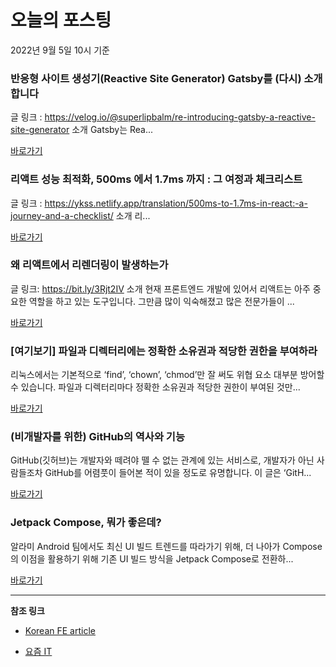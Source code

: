 # 오늘의 포스팅 
2022년 9월 5일 10시 기준 

###  반응형 사이트 생성기(Reactive Site Generator) Gatsby를 (다시) 소개합니다 

 글 링크 : https://velog.io/@superlipbalm/re-introducing-gatsby-a-reactive-site-generator 소개 Gatsby는 Rea... 

 [바로가기](https://kofearticle.substack.com/p/korean-fe-article-reactive-site-generator) 

###  리액트 성능 최적화, 500ms 에서 1.7ms 까지 : 그 여정과 체크리스트 

 글 링크 : https://ykss.netlify.app/translation/500ms-to-1.7ms-in-react:-a-journey-and-a-checklist/ 소개 리... 

 [바로가기](https://kofearticle.substack.com/p/korean-fe-article-500ms-17ms) 

###  왜 리액트에서 리렌더링이 발생하는가 

 글 링크: https://bit.ly/3Rjt2IV 소개 현재 프론트엔드 개발에 있어서 리액트는 아주 중요한 역할을 하고 있는 도구입니다. 그만큼 많이 익숙해졌고 많은 전문가들이 ... 

 [바로가기](https://kofearticle.substack.com/p/korean-fe-article--ef8) 

### [여기보기] 파일과 디렉터리에는 정확한 소유권과 적당한 권한을 부여하라 

 리눅스에서는 기본적으로 ‘find’, ‘chown’, ‘chmod’만 잘 써도 위협 요소 대부분 방어할 수 있습니다. 파일과 디렉터리마다 정확한 소유권과 적당한 권한이 부여된 것만... 

 [바로가기](https://yozm.wishket.com/magazine/detail/1668/) 

### (비개발자를 위한) GitHub의 역사와 기능 

 GitHub(깃허브)는 개발자와 떼려야 뗄 수 없는 관계에 있는 서비스로, 개발자가 아닌 사람들조차 GitHub를 어렴풋이 들어본 적이 있을 정도로 유명합니다. 이 글은 ‘GitH... 

 [바로가기](https://yozm.wishket.com/magazine/detail/1674/) 

### Jetpack Compose, 뭐가 좋은데? 

 알라미 Android 팀에서도 최신 UI 빌드 트렌드를 따라가기 위해, 더 나아가 Compose의 이점을 활용하기 위해 기존 UI 빌드 방식을 Jetpack Compose로 전환하... 

 [바로가기](https://yozm.wishket.com/magazine/detail/1670/) 

---

**참조 링크**

- [Korean FE article](https://kofearticle.substack.com) 

- [요즘 IT](https://yozm.wishket.com/magazine) 

